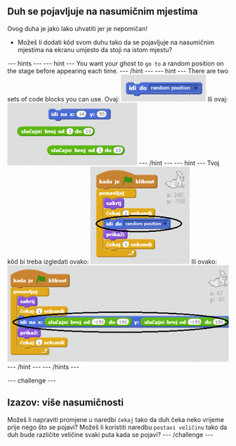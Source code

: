 ## Duh se pojavljuje na nasumičnim mjestima

Ovog duha je jako lako uhvatiti jer je nepomičan!

+ Možeš li dodati kôd svom duhu tako da se pojavljuje na nasumičnim mjestima na ekranu umjesto da stoji na istom mjestu?

\--- hints \--- \--- hint \--- You want your ghost to `go to` a random position on the stage before appearing each time. \--- /hint \--- \--- hint \--- There are two sets of code blocks you can use. Ovaj: ![screenshot](images/ghost-random-blocks-1.png) Ili ovaj: ![screenshot](images/ghost-random-blocks-2.png) \--- /hint \--- \--- hint \--- Tvoj kôd bi treba izgledati ovako: ![screenshot](images/ghost-random-code-1.png) Ili ovako: ![screenshot](images/ghost-random-code-2.png) \--- /hint \--- \--- /hints \---

\--- challenge \---

## Izazov: više nasumičnosti

Možeš li napraviti promjene u naredbi `čekaj` tako da duh čeka neko vrijeme prije nego što se pojavi? Možeš li koristiti naredbu `postavi veličinu` tako da duh bude različite veličine svaki puta kada se pojavi? \--- /challenge \---
